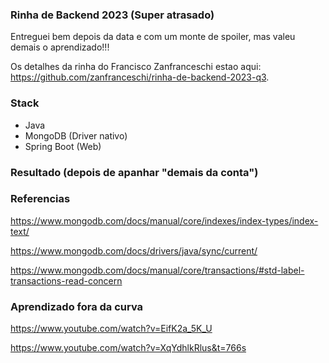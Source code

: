 ### Rinha de Backend 2023 (Super atrasado)

Entreguei bem depois da data e com um monte de spoiler, mas valeu demais o aprendizado!!!

Os detalhes da rinha do Francisco Zanfranceschi estao aqui: https://github.com/zanfranceschi/rinha-de-backend-2023-q3.

### Stack
- Java
- MongoDB (Driver nativo)
- Spring Boot (Web)

### Resultado (depois de apanhar "demais da conta")

### Referencias

https://www.mongodb.com/docs/manual/core/indexes/index-types/index-text/

https://www.mongodb.com/docs/drivers/java/sync/current/

https://www.mongodb.com/docs/manual/core/transactions/#std-label-transactions-read-concern

### Aprendizado fora da curva

https://www.youtube.com/watch?v=EifK2a_5K_U

https://www.youtube.com/watch?v=XqYdhlkRlus&t=766s